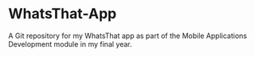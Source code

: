 # WhatsThat-App
A Git repository for my WhatsThat app as part of the Mobile Applications Development module in my final year.
